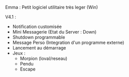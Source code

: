 Emma : Petit logiciel utilitaire très leger (Win)

V4.1 : 
 - Notification customisée
 - Mini Messagerie (Etat du Server : Down)
 - Shutdown programmable
 - Message Perso (Integration d'un programme externe)
 - Lancement au démarrage 
 - Jeux : 
    - Morpion (loval/reseau)
    - Pendu
    - Escape